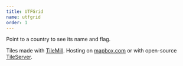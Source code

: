 ```yaml
---
title: UTFGrid
name: utfgrid
order: 1
---
```


Point to a country to see its name and flag.

Tiles made with [TileMill](https://tilemill-project.github.io/tilemill/). 
Hosting on [mapbox.com](https://www.mapbox.com/) or with open-source 
[TileServer](https://github.com/maptiler/tileserver-php).